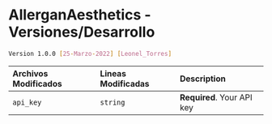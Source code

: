 # AllerganAesthetics - Versiones/Desarrollo


```sh
Version 1.0.0 [25-Marzo-2022] [Leonel_Torres]
```

| Archivos Modificados | Lineas Modificadas     | Description                |
| :-------- | :------- | :------------------------- |
| `api_key` | `string` | **Required**. Your API key |


